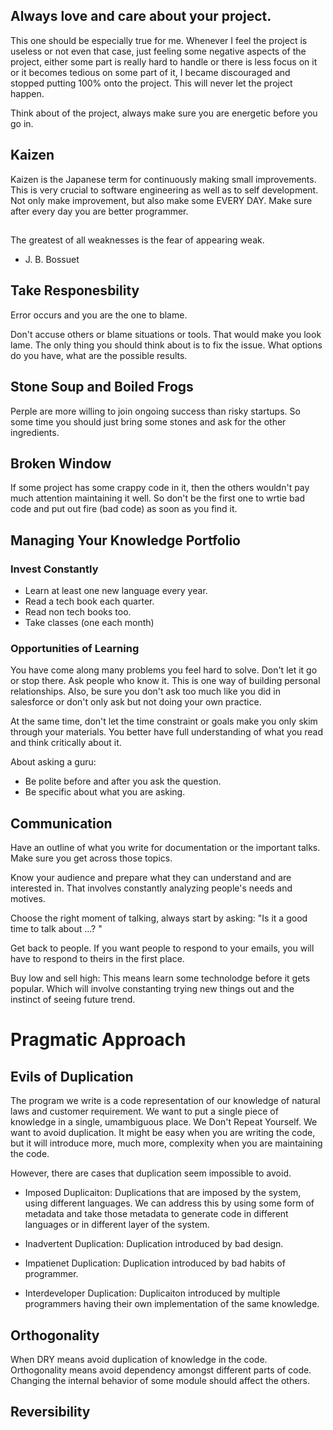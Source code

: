## Always love and care about your project.

This one should be especially true for me. Whenever I feel the project is useless or not even that case, just feeling some negative aspects of the project, either some part is really hard to handle or there is less focus on it or it becomes tedious on some part of it, I became discouraged and stopped putting 100% onto the project. This will never let the project happen.

Think about of the project, always make sure you are energetic before you go in.

## Kaizen

Kaizen is the Japanese term for continuously making small improvements. This is very crucial to software engineering as well as to self development. Not only make improvement, but also make some EVERY DAY. Make sure after every day you are better programmer.


## 

The greatest of all weaknesses is the fear of appearing weak. 
- J. B. Bossuet

## Take Responesbility

Error occurs and you are the one to blame.

Don't accuse others or blame situations or tools. That would make you look lame. 
The only thing you should think about is to fix the issue. What options do you have, what are the possible results.

## Stone Soup and Boiled Frogs

Perple are more willing to join ongoing success than risky startups. So some time you should just bring some stones and ask for the other ingredients.

## Broken Window

If some project has some crappy code in it, then the others wouldn't pay much attention maintaining it well. So don't be the first one to wrtie bad code and put out fire (bad code) as soon as you find it.

## Managing Your Knowledge Portfolio

### Invest Constantly

- Learn at least one new language every year.
- Read a tech book each quarter.
- Read non tech books too.
- Take classes (one each month)

### Opportunities of Learning

You have come along many problems you feel hard to solve. Don't let it go or stop there. Ask people who know it. This is one way of building personal relationships. Also, be sure you don't ask too much like you did in salesforce or don't only ask but not doing your own practice.

At the same time, don't let the time constraint or goals make you only skim through your materials. You better have full understanding of what you read and think critically about it.

About asking a guru:
- Be polite before and after you ask the question.
- Be specific about what you are asking.

## Communication

Have an outline of what you write for documentation or the important talks. Make sure you get across those topics.

Know your audience and prepare what they can understand and are interested in. That involves constantly analyzing people's needs and motives.

Choose the right moment of talking, always start by asking: "Is it a good time to talk about ...? "

Get back to people. If you want people to respond to your emails, you will have to respond to theirs in the first place.



Buy low and sell high: This means learn some technolodge before it gets popular. Which will involve constanting trying new things out and the instinct of seeing future trend.

# Pragmatic Approach

## Evils of Duplication
The program we write is a code representation of our knowledge of natural laws and customer requirement. We want to put a single piece of knowledge in a single, umambiguous place. We Don't Repeat Yourself. We want to avoid duplication. It might be easy when you are writing the code, but it will introduce more, much more, complexity when you are maintaining the code.

However, there are cases that duplication seem impossible to avoid.
- Imposed Duplicaiton: Duplications that are imposed by the system, using different languages. We can address this by using some form of metadata and take those metadata to generate code in different languages or in different layer of the system.

- Inadvertent Duplication: Duplication introduced by bad design.

- Impatienet Duplication: Duplication introduced by bad habits of programmer.

- Interdeveloper Duplication: Duplicaiton introduced by multiple programmers having their own implementation of the same knowledge.

## Orthogonality

When DRY means avoid duplication of knowledge in the code. Orthogonality means avoid dependency amongst different parts of code. Changing the internal behavior of some module should affect the others.

## Reversibility

